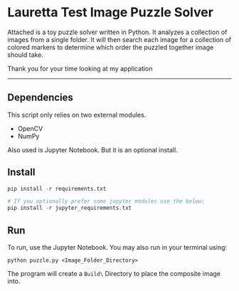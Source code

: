 # Lauretta Test Image Puzzle Solver

Attached is a toy puzzle solver written in Python. It analyzes a collection of images from a single folder. It will then search each image for a collection of colored markers to determine which order the puzzled together image should take. 

Thank you for your time looking at my application

---

## Dependencies

This script only relies on two external modules. 
- OpenCV
- NumPy

Also used is Jupyter Notebook. But it is an optional install. 
## Install

```python
pip install -r requirements.txt

# If you optionally prefer some jupyter modules use the below:
pip install -r jupyter_requirements.txt
```
## Run

To run, use the Jupyter Notebook. You may also run in your terminal using:
```console
python puzzle.py <Image_Folder_Directory>
```


The program will create a `Build\` Directory to place the composite image into.
